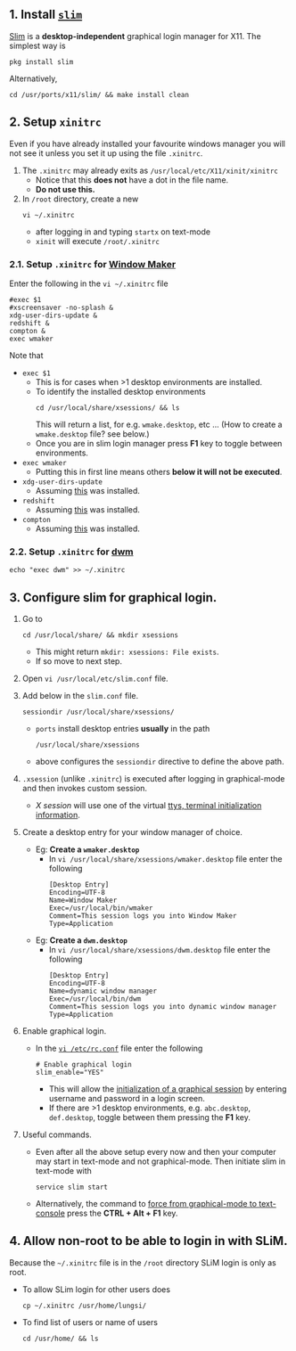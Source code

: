 ## 1. Install [`slim`](http://www.freshports.org/x11/slim)
[Slim](http://www.freshports.org/x11/slim) is a **desktop-independent** graphical login manager for X11.
The simplest way is
```
pkg install slim
```
Alternatively,
```
cd /usr/ports/x11/slim/ && make install clean
```
## 2. Setup `xinitrc`
Even if you have already installed your favourite windows manager you will not see it unless
you set it up using the file `.xinitrc`.

1. The `.xinitrc` may already exits as `/usr/local/etc/X11/xinit/xinitrc`
   - Notice that this **does not** have a dot in the file name.
   - **Do not use this.**
2. In `/root` directory, create a new
   ```
   vi ~/.xinitrc
   ```
   - after logging in and typing `startx` on text-mode
   - `xinit` will execute `/root/.xinitrc`

### 2.1. Setup `.xinitrc` for [Window Maker](http://windowmaker.org)
Enter the following in the `vi ~/.xinitrc` file
```
#exec $1
#xscreensaver -no-splash &
xdg-user-dirs-update &
redshift &
compton &
exec wmaker
```
Note that
- `exec $1`
   * This is for cases when >1 desktop environments are installed.
   * To identify the installed desktop environments
     ```
	 cd /usr/local/share/xsessions/ && ls
     ```
	 This will return a list, for e.g. `wmake.desktop`, etc ...
	 (How to create a `wmake.desktop` file? see below.)
   * Once you are in slim login manager press **F1** key to toggle between environments.
- `exec wmaker`
   * Putting this in first line means others **below it will not be executed**.
- `xdg-user-dirs-update`
   * Assuming [this](https://www.freshports.org/devel/xdg-user-dirs/) was installed.
- `redshift`
   * Assuming [this](http://www.freshports.org/accessibility/redshift) was installed.
- `compton`
   * Assuming [this](http://www.freshports.org/x11-wm/compton) was installed.
   
### 2.2. Setup `.xinitrc` for [dwm](https://www.freshports.org/x11-wm/dwm)
```
echo "exec dwm" >> ~/.xinitrc
```

## 3. Configure slim for graphical login.
1. Go to
   ```
   cd /usr/local/share/ && mkdir xsessions
   ```
   - This might return `mkdir: xsessions: File exists`.
   - If so move to next step.
2. Open `vi /usr/local/etc/slim.conf` file.
3. Add below in the `slim.conf` file.
   ```
   sessiondir /usr/local/share/xsessions/
   ```
   - `ports` install desktop entries **usually** in the path
      ```
	  /usr/local/share/xsessions
	  ```
   - above configures the `sessiondir` directive to define the above path.
4. `.xsession` (unlike `.xinitrc`) is executed after logging in graphical-mode and
   then invokes custom session.
   - *X session* will use one of the virtual
   [ttys, terminal initialization information](https://www.freebsd.org/cgi/man.cgi?query=ttys&ektion=&manpath=).
5. Create a desktop entry for your window manager of choice.
   - Eg: **Create a `wmaker.desktop`**
     * In `vi /usr/local/share/xsessions/wmaker.desktop` file enter the following
	   ```
	   [Desktop Entry]
	   Encoding=UTF-8
	   Name=Window Maker
	   Exec=/usr/local/bin/wmaker
	   Comment=This session logs you into Window Maker
	   Type=Application
	   ```
   - Eg: **Create a `dwm.desktop`**
     * In `vi /usr/local/share/xsessions/dwm.desktop` file enter the following
	   ```
	   [Desktop Entry]
	   Encoding=UTF-8
	   Name=dynamic window manager
	   Exec=/usr/local/bin/dwm
	   Comment=This session logs you into dynamic window manager
	   Type=Application
	   ```
6. Enable graphical login.
   - In the [`vi /etc/rc.conf`](http://daemon-notes.com/articles/desktop/slim) file enter the following
     ```
	 # Enable graphical login
	 slim_enable="YES"
	 ```
	  * This will allow the [initialization of a graphical session](https://www.freebsd.org/cgi/man.cgi?query=slim&sektion=1&manpath=freebsd-release-ports)
	  by entering username and password in a login screen.
	  * If there are >1 desktop environments, e.g. `abc.desktop`, `def.desktop`,
	    toggle between them pressing the **F1** key.
		
7. Useful commands.
   - Even after all the above setup every now and then your computer may start in text-mode
     and not graphical-mode.
	 Then initiate slim in text-mode with
	 ```
	 service slim start
	 ```
   - Alternatively, the command to [force from graphical-mode to text-console](https://lists.freebsd.org/pipermail/freebsd-x11/2005-April/001852.html)
     press the **CTRL + Alt + F1** key.

## 4. Allow non-root to be able to login in with SLiM.
Because the `~/.xinitrc` file is in the `/root` directory SLiM login is only as root.
   - To allow SLim login for other users does
     ```
     cp ~/.xinitrc /usr/home/lungsi/
     ```
   - To find list of users or name of users
     ```
	 cd /usr/home/ && ls
	 ```
